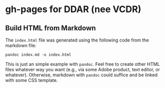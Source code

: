 # gh-pages for DDAR (nee VCDR)

## Build HTML from Markdown

The `index.html` file was generated using the following code from the markdown file:

```
pandoc index.md -o index.html
```

This is just an simple example with `pandoc`. Feel free to create other HTML files whatever way you want (e.g., via some Adobe product, text editor, or whatever). Otherwise, markdown with `pandoc` could suffice and be linked with some CSS template.
